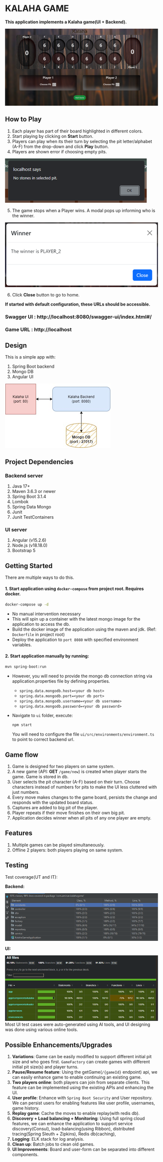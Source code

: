 # KALAHA GAME

**This application implements a Kalaha game(UI + Backend).**

![](images/ui_sample.png)

## How to Play
1. Each player has part of their board highlighted in different colors.
2. Start playing by clicking on **Start** button.
3. Players can play when its their turn by selecting the pit letter/alphabet (A-F) from the drop-down and click **Play** button.
4. Players are shown error if choosing empty pits.

![](images/illegalmove.png)

5. The game stops when a Player wins. A modal pops up informing who is the winner.

![](images/winner.png)

6. Click **Close** button to go to home.

**If started with default configuration, these URLs should be accessible.**
### Swagger UI :  http://localhost:8080/swagger-ui/index.html#/
### Game URL :  http://localhost

## Design
This is a simple app with:
1. Spring Boot backend
2. Mongo DB
3. Angular UI

![](images/design.png)

## Project Dependencies
### Backend server
1. Java 17+
2. Maven 3.6.3 or newer
3. Spring Boot 3.1.4
4. Lombok
6. Spring Data Mongo
8. Junit
9. Junit TestContainers

### UI server
1. Angular (v15.2.6)
2. Node.js (v18.18.0)
3. Bootstrap 5

## Getting Started

There are multiple ways to do this.
#### 1. Start application using `docker-compose` from project root. Requires docker.
   ```bash
   docker-compose up -d
   ```
- No manual intervention necessary
- This will spin up a container with the latest mongo image for the application to access the db.
- Build the docker image of the application using the maven and jdk. (Ref: `Dockerfile` in project root)
- Deploy the application to `port 8080` with specified environment variables.

#### 2. Start application manually by running:

   ```bash
   mvn spring-boot:run
   ```
- However, you will need to provide the mongo db connection string via application.properties file by defining properties.
    - `spring.data.mongodb.host=<your db host>`
    - `spring.data.mongodb.port=<your db port>`
    - `spring.data.mongodb.username=<your db username>`
    - `spring.data.mongodb.password=<your db password>`
  
  
- Navigate to `ui` folder, execute:
   ```bash
   npm start
   ```
  You will need to configure the file `ui/src/environments/environment.ts` to point to correct backend url.



## Game flow
1. Game is designed for two players on same system.
2. A new game (API: **GET** `/game/new`) is created when player starts the game. Game is stored in db.
3. User selects the pit character (A-F) based on their turn. Choose characters instead of numbers for pits to make the UI less cluttered with just numbers.
4. Every move makes changes to the game board, persists the change and responds with the updated board status.
5. Captures are added to big pit of the player.
6. Player repeats if their move finishes on their own big pit.
7. Application decides winner when all pits of any one player are empty. 

## Features
1. Multiple games can be played simultaneously.
2. Offline 2 players: both players playing on same system.


## Testing
Test coverage(UT and IT):

**Backend:**

 ![](images/coverage_be.png)

**UI:**

 ![](images/coverage_ui.png)
Most UI test cases were auto-generated using AI tools, and UI designing was done using various online tools.

## Possible Enhancements/Upgrades
1. **Variations**: Game can be easily modified to support different initial pit size and who goes first. `GameFactory` can create games with different initial pit size(s) and player turns.
2. **Pause/Resume feature**: Using the getGame(`/{gameId}` endpoint) api, we can easily enhance game to enable continuing an existing game.
3. **Two players online**: both players can join from separate clients. This feature can be implemented using the existing APIs and enhancing the UI.
4. **User profile**: Enhance with `Spring Boot Security` and User repository. We can persist users for enabling features like user profile, usernames, game history.
5. **Replay game**: Cache the moves to enable replay(with redis db).
6. **Discovery + Load balancing + Monitoring**: Using full spring cloud features, we can enhance the application to support service discovery(Consul), load-balancing(using Ribbon), distributed tracing(Spring Sleuth + Zipkins), Redis db(caching),
7. **Logging**: ELK stack for log analysis.
8. **Clean up**: Batch jobs to clean old games.
9. **UI Improvements**: Board and user-form can be separated into different components. 
